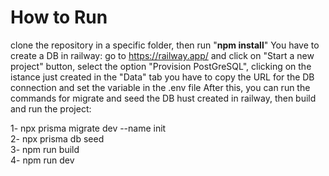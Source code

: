 # How to Run
clone the repository in a specific folder, then run "<b>npm install</b>" 
You have to create a DB in railway: go to https://railway.app/ and click on "Start a new project" button, select the option "Provision PostGreSQL",
clicking on the istance just created in the "Data" tab you have to copy the URL for the DB connection and set the variable in the .env file
After this, you can run the commands for migrate and seed the DB hust created in railway, then build and run the project:  

1-  npx prisma migrate dev --name init <br>
2-  npx prisma db seed <br>
3-  npm run build <br>
4-  npm run dev <br>
